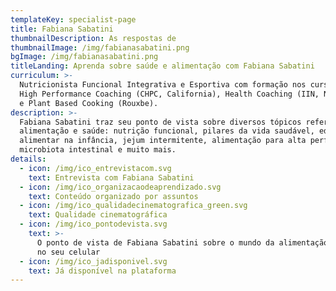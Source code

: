 ```yaml
---
templateKey: specialist-page
title: Fabiana Sabatini
thumbnailDescription: As respostas de
thumbnailImage: /img/fabianasabatini.png
bgImage: /img/fabianasabatini.png
titleLanding: Aprenda sobre saúde e alimentação com Fabiana Sabatini
curriculum: >-
  Nutricionista Funcional Integrativa e Esportiva com formação nos cursos de
  High Performance Coaching (CHPC, California), Health Coaching (IIN, Nova York)
  e Plant Based Cooking (Rouxbe).
description: >-
  Fabiana Sabatini traz seu ponto de vista sobre diversos tópicos referentes à
  alimentação e saúde: nutrição funcional, pilares da vida saudável, educação
  alimentar na infância, jejum intermitente, alimentação para alta performance,
  microbiota intestinal e muito mais.
details:
  - icon: /img/ico_entrevistacom.svg
    text: Entrevista com Fabiana Sabatini
  - icon: /img/ico_organizacaodeaprendizado.svg
    text: Conteúdo organizado por assuntos
  - icon: /img/ico_qualidadecinematografica_green.svg
    text: Qualidade cinematográfica
  - icon: /img/ico_pontodevista.svg
    text: >-
      O ponto de vista de Fabiana Sabatini sobre o mundo da alimentação direto
      no seu celular
  - icon: /img/ico_jadisponivel.svg
    text: Já disponível na plataforma
---
```


